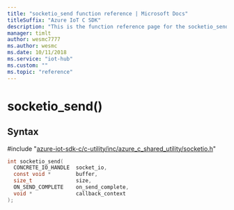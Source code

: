 ```yaml
---                             
title: "socketio_send function reference | Microsoft Docs" 
titleSuffix: "Azure IoT C SDK"            
description: "This is the function reference page for the socketio_send() function in the Azure IoT C SDK. This SDK is used with Azure IoT Hub and Azure IoT Hub Device Provisioning Service"            
manager: timlt                 
author: wesmc7777              
ms.author: wesmc               
ms.date: 10/11/2018                    
ms.service: "iot-hub"             
ms.custom: ""                
ms.topic: "reference"        
---                            
```


# socketio_send()

## Syntax

\#include "[azure-iot-sdk-c/c-utility/inc/azure_c_shared_utility/socketio.h](../socketio-h.md)"  
```C
int socketio_send(
  CONCRETE_IO_HANDLE  socket_io,
  const void *        buffer,
  size_t              size,
  ON_SEND_COMPLETE    on_send_complete,
  void *              callback_context
);
```

